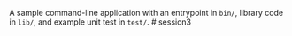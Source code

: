 A sample command-line application with an entrypoint in `bin/`, library code
in `lib/`, and example unit test in `test/`.
#   s e s s i o n 3  
 
